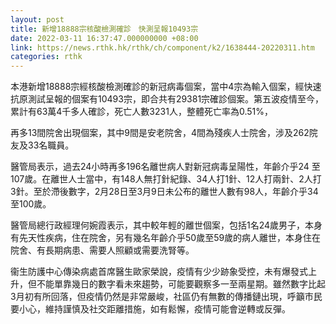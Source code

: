 ```yaml
---
layout: post
title: 新增18888宗核酸檢測確診　快測呈報10493宗
date: 2022-03-11 16:37:47.000000000 +08:00
link: https://news.rthk.hk/rthk/ch/component/k2/1638444-20220311.htm
categories: rthk
---
```


本港新增18888宗經核酸檢測確診的新冠病毒個案，當中4宗為輸入個案，經快速抗原測試呈報的個案有10493宗，即合共有29381宗確診個案。第五波疫情至今，累計有63萬4千多人確診，死亡人數3231人，整體死亡率為0.51%，

再多13間院舍出現個案，其中9間是安老院舍，4間為殘疾人士院舍，涉及262院友及33名職員。

醫管局表示，過去24小時再多196名離世病人對新冠病毒呈陽性，年齡介乎24 至107歲。在離世人士當中，有148人無打針紀錄、34人打1針、12人打兩針、2人打3針。至於滯後數字，2月28日至3月9日未公布的離世人數有98人，年齡介乎34至100歲。

醫管局總行政經理何婉霞表示，其中較年輕的離世個案，包括1名24歲男子，本身有先天性疾病，住在院舍，另有幾名年齡介乎50歲至59歲的病人離世，本身住在院舍、有長期病患、需要人照顧或需要洗腎等。

衞生防護中心傳染病處首席醫生歐家榮說，疫情有少少跡象受控，未有爆發式上升，但不能單靠幾日的數字看未來趨勢，可能要觀察多一至兩星期。雖然數字比起 3月初有所回落，但疫情仍然是非常嚴峻，社區仍有無數的傳播鏈出現，呼籲市民要小心，維持謹慎及社交距離措施，如有鬆懈，疫情可能會逆轉或反彈。
